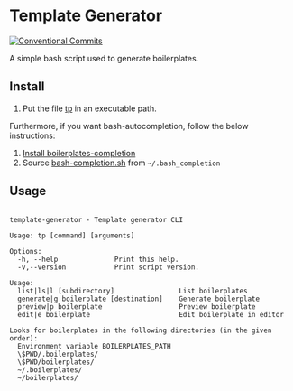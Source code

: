 # Template Generator

[![Conventional Commits](https://img.shields.io/badge/Conventional%20Commits-1.0.0-yellow.svg)](https://conventionalcommits.org)

A simple bash script used to generate boilerplates.

## Install

1. Put the file [tp](tp) in an executable path.

Furthermore, if you want bash-autocompletion, follow the below instructions:

1. [Install boilerplates-completion](https://github.com/scop/bash-completion)
2. Source [bash-completion.sh](bash-completion.sh) from `~/.bash_completion`

## Usage

```

template-generator - Template generator CLI

Usage: tp [command] [arguments]

Options:
  -h, --help              Print this help.
  -v,--version            Print script version.

Usage:
  list|ls|l [subdirectory]                List boilerplates
  generate|g boilerplate [destination]    Generate boilerplate
  preview|p boilerplate                   Preview boilerplate
  edit|e boilerplate                      Edit boilerplate in editor

Looks for boilerplates in the following directories (in the given order):
  Environment variable BOILERPLATES_PATH
  \$PWD/.boilerplates/
  \$PWD/boilerplates/
  ~/.boilerplates/
  ~/boilerplates/

```

